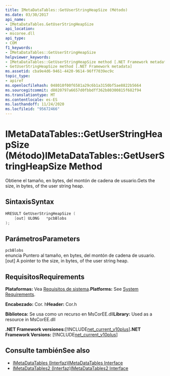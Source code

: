 ```yaml
---
title: IMetaDataTables::GetUserStringHeapSize (Método)
ms.date: 03/30/2017
api_name:
- IMetaDataTables.GetUserStringHeapSize
api_location:
- mscoree.dll
api_type:
- COM
f1_keywords:
- IMetaDataTables::GetUserStringHeapSize
helpviewer_keywords:
- IMetaDataTables::GetUserStringHeapSize method [.NET Framework metadata]
- GetUserStringHeapSize method [.NET Framework metadata]
ms.assetid: cba9e4d6-9461-4420-9614-96ff7039ec9c
topic_type:
- apiref
ms.openlocfilehash: 048010f00f6581a29c6b1a3150bf5ae8822b5664
ms.sourcegitcommit: d8020797a6657d0fbbdff362b80300815f682f94
ms.translationtype: MT
ms.contentlocale: es-ES
ms.lasthandoff: 11/24/2020
ms.locfileid: "95672466"
---
```

# <a name="imetadatatablesgetuserstringheapsize-method"></a><span data-ttu-id="444f7-102">IMetaDataTables::GetUserStringHeapSize (Método)</span><span class="sxs-lookup"><span data-stu-id="444f7-102">IMetaDataTables::GetUserStringHeapSize Method</span></span>

<span data-ttu-id="444f7-103">Obtiene el tamaño, en bytes, del montón de cadena de usuario.</span><span class="sxs-lookup"><span data-stu-id="444f7-103">Gets the size, in bytes, of the user string heap.</span></span>  
  
## <a name="syntax"></a><span data-ttu-id="444f7-104">Sintaxis</span><span class="sxs-lookup"><span data-stu-id="444f7-104">Syntax</span></span>  
  
```cpp  
HRESULT GetUserStringHeapSize (  
    [out] ULONG   *pcbBlobs  
);  
```  
  
## <a name="parameters"></a><span data-ttu-id="444f7-105">Parámetros</span><span class="sxs-lookup"><span data-stu-id="444f7-105">Parameters</span></span>  

 `pcbBlobs`  
 <span data-ttu-id="444f7-106">enuncia Puntero al tamaño, en bytes, del montón de cadena de usuario.</span><span class="sxs-lookup"><span data-stu-id="444f7-106">[out] A pointer to the size, in bytes, of the user string heap.</span></span>  
  
## <a name="requirements"></a><span data-ttu-id="444f7-107">Requisitos</span><span class="sxs-lookup"><span data-stu-id="444f7-107">Requirements</span></span>  

 <span data-ttu-id="444f7-108">**Plataformas:** Vea [Requisitos de sistema](../../get-started/system-requirements.md).</span><span class="sxs-lookup"><span data-stu-id="444f7-108">**Platforms:** See [System Requirements](../../get-started/system-requirements.md).</span></span>  
  
 <span data-ttu-id="444f7-109">**Encabezado:** Cor. h</span><span class="sxs-lookup"><span data-stu-id="444f7-109">**Header:** Cor.h</span></span>  
  
 <span data-ttu-id="444f7-110">**Biblioteca:** Se usa como un recurso en MsCorEE.dll</span><span class="sxs-lookup"><span data-stu-id="444f7-110">**Library:** Used as a resource in MsCorEE.dll</span></span>  
  
 <span data-ttu-id="444f7-111">**.NET Framework versiones:**[!INCLUDE[net_current_v10plus](../../../../includes/net-current-v10plus-md.md)]</span><span class="sxs-lookup"><span data-stu-id="444f7-111">**.NET Framework Versions:** [!INCLUDE[net_current_v10plus](../../../../includes/net-current-v10plus-md.md)]</span></span>  
  
## <a name="see-also"></a><span data-ttu-id="444f7-112">Consulte también</span><span class="sxs-lookup"><span data-stu-id="444f7-112">See also</span></span>

- [<span data-ttu-id="444f7-113">IMetaDataTables (Interfaz)</span><span class="sxs-lookup"><span data-stu-id="444f7-113">IMetaDataTables Interface</span></span>](imetadatatables-interface.md)
- [<span data-ttu-id="444f7-114">IMetaDataTables2 (Interfaz)</span><span class="sxs-lookup"><span data-stu-id="444f7-114">IMetaDataTables2 Interface</span></span>](imetadatatables2-interface.md)
